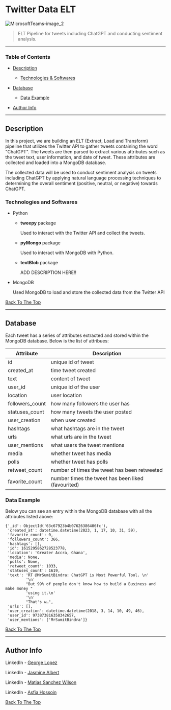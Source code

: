 # Twitter Data ELT

![MicrosoftTeams-image_2](https://user-images.githubusercontent.com/71076769/212994427-f25e9aa8-e181-4e61-b3ce-1790deec8e60.png)

> ELT Pipeline for tweets including ChatGPT and conducting sentiment analysis. 

---

### Table of Contents

- [Description](#description)
    
    -  [Technologies & Softwares](#technologies)

- [Database](#database)

    -  [Data Example](#data-example) 
- [Author Info](#author-info)

---

## Description

In this project, we are building an ELT (Extract, Load and Transform) pipeline that utilizes the Twitter API to gather tweets containing the word "ChatGPT". The tweets are then parsed to extract various attributes such as the tweet text, user information, and date of tweet. These attributes are collected and loaded into a MongoDB database. 

The collected data will be used to conduct sentiment analysis on tweets including ChatGPT by applying natural language processing techniques to determining the overall sentiment (positive, neutral, or negative) towards ChatGPT.

### Technologies and Softwares

- Python
    - **tweepy** package
    
        Used to interact  with the Twitter API and collect the tweets.
    - **pyMongo** package

        Used to interact with MongoDB with Python.
    - **textBlob** package

        ADD DESCRIPTION HERE!!

- MongoDB
    
    Used  MongoDB to load and store the collected data from the Twitter API

[Back To The Top](#twitter-data-elt)

---

## Database

Each tweet has a series of attributes extracted and stored within the MongoDB database. Below is the list of attribues:

Attribute | Description 
--- | --- 
id | unique id of tweet 
created_at | time tweet created  
text | content of tweet  
user_id | unique id of the user  
location | user location  
followers_count | how many followers the user has  
statuses_count | how many tweets the user posted  
user_creation | when user created  
hashtags | what hashtags are in the tweet  
urls | what urls are in the tweet
user_mentions | what users the tweet mentions  
media | whether tweet has media 
polls | whether tweet has polls
retweet_count | number of times the tweet has been retweeted  
favorite_count | number times the tweet has been liked (favourited)

### Data Example


Below you can see an entry within the MongoDB database with all the attributes listed above:

```
{'_id': ObjectId('63c67923b4b07626386406fc'),
 'created_at': datetime.datetime(2023, 1, 17, 10, 31, 59),
 'favorite_count': 0,
 'followers_count': 366,
 'hashtags': [],
 'id': 1615295862728523778,
 'location': 'Greater Accra, Ghana',
 'media': None,
 'polls': None,
 'retweet_count': 1033,
 'statuses_count': 1619,
 'text': 'RT @MrSumitBindra: ChatGPT is Most Powerful Tool. \n'
         '\n'
         "But 99% of people don't know how to build a Business and make money "
         'using it.\n'
         '\n'
         "That's w…",
 'urls': [],
 'user_creation': datetime.datetime(2018, 3, 14, 10, 49, 46),
 'user_id': 973873816358342657,
 'user_mentions': ['MrSumitBindra']}
```

[Back To The Top](#twitter-data-elt)

---

## Author Info

LinkedIn - [George Lopez](https://www.linkedin.com/in/george-benjamin-lopez/)

LinkedIn - [Jasmine Albert](https://www.linkedin.com/in/jasmine-albert-99029b207/)

LinkedIn - [Matias Sanchez Wilson](https://www.linkedin.com/in/matiassanchezwilson/)

LinkedIn - [Asfia Hossoin](https://www.linkedin.com/in/asfia-hossoin-9521b6243/)

[Back To The Top](#twitter-data-elt)
